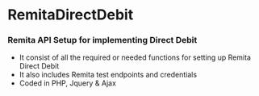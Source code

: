 ﻿# RemitaDirectDebit

### Remita API Setup for implementing Direct Debit 

- It consist of all the required or needed functions for setting up Remita Direct Debit
- It also includes Remita test endpoints and credentials
- Coded in PHP, Jquery & Ajax
